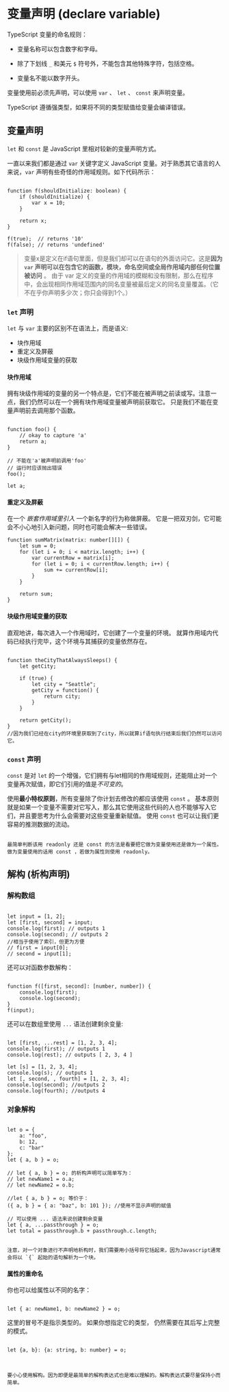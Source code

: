# 变量声明 (declare variable)

TypeScript 变量的命名规则：

* 变量名称可以包含数字和字母。

* 除了下划线 `_` 和美元 `$` 符号外，不能包含其他特殊字符，包括空格。

* 变量名不能以数字开头。

变量使用前必须先声明，可以使用 `var` 、 `let` 、 `const` 来声明变量。

TypeScript 遵循强类型，如果将不同的类型赋值给变量会编译错误。

## 变量声明 

`let` 和 `const` 是 JavaScript 里相对较新的变量声明方式。 

一直以来我们都是通过 `var` 关键字定义 JavaScript 变量。对于熟悉其它语言的人来说，`var` 声明有些奇怪的作用域规则。如下代码所示：

```{code-block} ts

function f(shouldInitialize: boolean) {
    if (shouldInitialize) {
        var x = 10;
    }

    return x;
}

f(true);  // returns '10'
f(false); // returns 'undefined'
```

> 变量x是定义在if语句里面，但是我们却可以在语句的外面访问它。这是**因为 `var` 声明可以在包含它的函数，模块，命名空间或全局作用域内部任何位置被访问** 。
> 由于 var 定义的变量的作用域的模糊和没有限制，那么在程序中，会出现相同作用域范围内的同名变量被最后定义的同名变量覆盖。（它不在乎你声明多少次；你只会得到1个。）


### `let` 声明

`let` 与 `var` 主要的区别不在语法上，而是语义:

* 块作用域
* 重定义及屏蔽
* 块级作用域变量的获取

#### 块作用域

拥有块级作用域的变量的另一个特点是，它们不能在被声明之前读或写。注意一点，我们仍然可以在一个拥有块作用域变量被声明前获取它。 只是我们不能在变量声明前去调用那个函数。 

```{code-block} ts

function foo() {
    // okay to capture 'a'
    return a;
}

// 不能在'a'被声明前调用'foo'
// 运行时应该抛出错误
foo();

let a;
```

#### 重定义及屏蔽

在一个 *嵌套作用域里引入* 一个新名字的行为称做屏蔽。 它是一把双刃剑，它可能会不小心地引入新问题，同时也可能会解决一些错误。

```{code-block} ts
function sumMatrix(matrix: number[][]) {
    let sum = 0;
    for (let i = 0; i < matrix.length; i++) {
        var currentRow = matrix[i];
        for (let i = 0; i < currentRow.length; i++) {
            sum += currentRow[i];
        }
    }

    return sum;
}
```

#### 块级作用域变量的获取

直观地讲，每次进入一个作用域时，它创建了一个变量的环境。 就算作用域内代码已经执行完毕，这个环境与其捕获的变量依然存在。

```{code-block} ts

function theCityThatAlwaysSleeps() {
    let getCity;

    if (true) {
        let city = "Seattle";
        getCity = function() {
            return city;
        }
    }

    return getCity();
}
//因为我们已经在city的环境里获取到了city，所以就算if语句执行结束后我们仍然可以访问它。
```

### `const` 声明

`const` 是对 `let` 的一个增强，它们拥有与let相同的作用域规则，还能阻止对一个变量再次赋值，即它们引用的值是*不可变的*。

使用**最小特权原则**，所有变量除了你计划去修改的都应该使用 `const` 。 基本原则就是如果一个变量不需要对它写入，那么其它使用这些代码的人也不能够写入它们，并且要思考为什么会需要对这些变量重新赋值。 使用 `const` 也可以让我们更容易的推测数据的流动。

```{admonition} readonly & const

最简单判断该用 readonly 还是 const 的方法是看要把它做为变量使用还是做为一个属性。 做为变量使用的话用 const ，若做为属性则使用 readonly。
```

## 解构 (**析构声明**)


### 解构数组

```{code-block} ts

let input = [1, 2];
let [first, second] = input;
console.log(first); // outputs 1
console.log(second); // outputs 2
//相当于使用了索引，但更为方便
// first = input[0];
// second = input[1];
```

还可以对函数参数解构：


```{code-block} ts

function f([first, second]: [number, number]) {
    console.log(first);
    console.log(second);
}
f(input);
```


还可以在数组里使用 `...` 语法创建剩余变量:


```{code-block} ts

let [first, ...rest] = [1, 2, 3, 4];
console.log(first); // outputs 1
console.log(rest); // outputs [ 2, 3, 4 ]

let [s] = [1, 2, 3, 4];
console.log(s); // outputs 1
let [, second, , fourth] = [1, 2, 3, 4];
console.log(second); //outputs 2
console.log(fourth); //outputs 4
```

### 对象解构


```{code-block} ts

let o = {
    a: "foo",
    b: 12,
    c: "bar"
};
let { a, b } = o;

// let { a, b } = o; 的析构声明可以简单写为：
// let newName1 = o.a;
// let newName2 = o.b;

//let { a, b } = o; 等价于：
({ a, b } = { a: "baz", b: 101 }); //使用不显示声明的赋值

// 可以使用 ... 语法来说创建剩余变量
let { a, ...passthrough } = o;
let total = passthrough.b + passthrough.c.length;

```

```{attention} 

注意，对一个对象进行不声明地析构时，我们需要用小括号将它括起来，因为Javascript通常会将以 `{` 起始的语句解析为一个块。
```


#### 属性的重命名

你也可以给属性以不同的名字：

```{code-block} ts

let { a: newName1, b: newName2 } = o;
```

这里的冒号不是指示类型的。 如果你想指定它的类型， 仍然需要在其后写上完整的模式。

```{code-block} ts

let {a, b}: {a: string, b: number} = o;
```






```{warning}


要小心使用解构。因为即便是最简单的解构表达式也是难以理解的。解构表达式要尽量保持小而简单。
```
